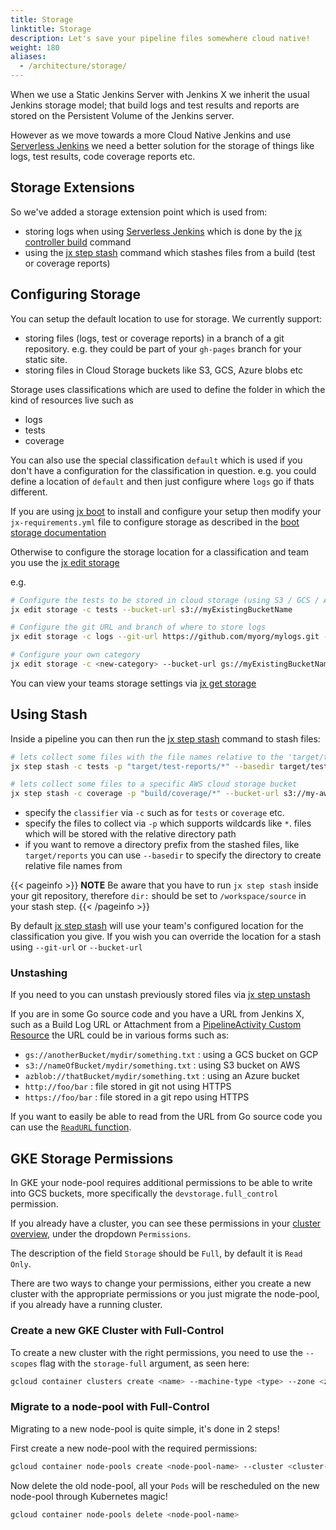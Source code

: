 ```yaml
---
title: Storage
linktitle: Storage
description: Let's save your pipeline files somewhere cloud native!
weight: 180
aliases:
  - /architecture/storage/
---
```


When we use a Static Jenkins Server with Jenkins X we inherit the usual Jenkins storage model; that build logs and test results and reports are stored on the Persistent Volume of the Jenkins server.

However as we move towards a more Cloud Native Jenkins and use [Serverless Jenkins](/news/serverless-jenkins/) we need a better solution for the storage of things like logs, test results, code coverage reports etc.

## Storage Extensions

So we've added a storage extension point which is used from:

* storing logs when using [Serverless Jenkins](/news/serverless-jenkins/) which is done by the [jx controller build](/commands/jx_controller_build/) command
* using the [jx step stash](/commands/jx_step_stash/) command which stashes files from a build (test or coverage reports)

## Configuring Storage

You can setup the default location to use for storage. We currently support:

* storing files (logs, test or coverage reports) in a branch of a git repository. e.g. they could be part of your `gh-pages` branch for your static site.
* storing files in Cloud Storage buckets like S3, GCS, Azure blobs etc

Storage uses classifications which are used to define the folder in which the kind of resources live such as

* logs
* tests
* coverage

You can also use the special classification `default` which is used if you don't have a configuration for the classification in question. e.g. you could define a location of `default` and then just configure where `logs` go if thats different.

If you are using [jx boot](/docs/install-setup/boot/) to install and configure your setup then modify your `jx-requirements.yml` file to configure storage as described in the [boot storage documentation](/docs/install-setup/boot/storage/)

Otherwise to configure the storage location for a classification and team you use the [jx edit storage](/commands/jx_edit_storage/)

e.g.

```sh
# Configure the tests to be stored in cloud storage (using S3 / GCS / Azure Blobs etc)
jx edit storage -c tests --bucket-url s3://myExistingBucketName

# Configure the git URL and branch of where to store logs
jx edit storage -c logs --git-url https://github.com/myorg/mylogs.git --git-branch cheese

# Configure your own category
jx edit storage -c <new-category> --bucket-url gs://myExistingBucketName
```

You can view your teams storage settings via [jx get storage](/commands/jx_get_storage/)

## Using Stash

Inside a pipeline you can then run the [jx step stash](/commands/jx_step_stash/) command to stash files:

```sh
# lets collect some files with the file names relative to the 'target/test-reports' folder and store in a Git URL
jx step stash -c tests -p "target/test-reports/*" --basedir target/test-reports

# lets collect some files to a specific AWS cloud storage bucket
jx step stash -c coverage -p "build/coverage/*" --bucket-url s3://my-aws-bucket
```

* specify the `classifier` via `-c` such as for `tests` or `coverage` etc.
* specify the files to collect via `-p` which supports wildcards like `*`. files which will be stored with the relative directory path
* if you want to remove a directory prefix from the stashed files, like `target/reports` you can use `--basedir` to specify the directory to create relative file names from

{{< pageinfo >}}
**NOTE** Be aware that you have to run `jx step stash` inside your git repository,
therefore `dir:` should be set to `/workspace/source` in your stash step.
{{< /pageinfo >}}

By default [jx step stash](/commands/jx_step_stash/) will use your team's configured location for the classification you give. If you wish you can override the location for a stash using `--git-url` or `--bucket-url`

### Unstashing

If you need to you can unstash previously stored files via [jx step unstash](/commands/jx_step_unstash/)

If you are in some Go source code and you have a URL from Jenkins X, such as a Build Log URL or Attachment from a [PipelineActivity Custom Resource](/docs/reference/components/custom-resources/) the URL could be in various forms such as:

* `gs://anotherBucket/mydir/something.txt` : using a GCS bucket on GCP
* `s3://nameOfBucket/mydir/something.txt` : using S3 bucket on AWS
* `azblob://thatBucket/mydir/something.txt` : using an Azure bucket
* `http://foo/bar` : file stored in git not using HTTPS
* `https://foo/bar` : file stored in a git repo using HTTPS

If you want to easily be able to read from the URL from Go source code you can use the [`ReadURL` function](https://github.com/jenkins-x/jx/blob/e5a7943dc0c3d79c27f30aea73235f18b3f5dcff/pkg/cloud/buckets/buckets.go#L44-L45).

## GKE Storage Permissions

In GKE your node-pool requires additional permissions to be able to write into GCS buckets,
more specifically the `devstorage.full_control` permission.

If you already have a cluster, you can see these permissions in your [cluster overview](https://console.cloud.google.com/kubernetes),
under the dropdown `Permissions`.

The description of the field `Storage` should be `Full`,
by default it is `Read Only`.

There are two ways to change your permissions,
either you create a new cluster with the appropriate permissions
or you just migrate the node-pool, if you already have a running cluster.

### Create a new GKE Cluster with Full-Control

To create a new cluster with the right permissions,
you need to use the `--scopes` flag with the `storage-full` argument, as seen here:

```bash
gcloud container clusters create <name> --machine-type <type> --zone <zone> --scopes=storage-full
```

### Migrate to a node-pool with Full-Control

Migrating to a new node-pool is quite simple, it's done in 2 steps!

First create a new node-pool with the required permissions:

```bash
gcloud container node-pools create <node-pool-name> --cluster <cluster-name> --machine-type <type> --scopes=storage-full
```

Now delete the old node-pool, all your `Pods` will
be rescheduled on the new node-pool through Kubernetes magic!

```bash
gcloud container node-pools delete <node-pool-name>
```
